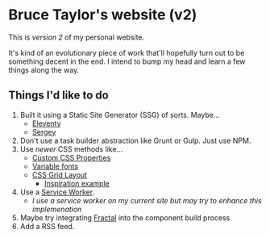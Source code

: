 # Bruce Taylor's website (v2)

This is *version 2* of my personal website.

It's kind of an evolutionary piece of work that'll hopefully turn out to be something decent in the end. I intend to bump my head and learn a few things along the way.

## Things I'd like to do

1. Built it using a Static Site Generator (SSG) of sorts. Maybe...
   * [Eleventy](https://www.11ty.io/)
   * [Sergey](https://sergey.cool/)
2. Don't use a task builder abstraction like Grunt or Gulp. Just use NPM.
3. Use *newer* CSS methods like...
   * [Custom CSS Properties](https://developer.mozilla.org/en-US/docs/Web/CSS/--*)
   * [Variable fonts](https://developer.mozilla.org/en-US/docs/Web/CSS/CSS_Fonts/Variable_Fonts_Guide)
   * [CSS Grid Layout](https://developer.mozilla.org/en-US/docs/Web/CSS/CSS_Grid_Layout)
        - [Inspiration example](https://andy-bell.design/wrote/create-a-responsive-grid-layout-with-no-media-queries-using-css-grid/)
4. Use a [Service Worker](https://developer.mozilla.org/en-US/docs/Web/API/Service_Worker_API).
   - *I use a service worker on my current site but may try to enhance this implemenation*
5. Maybe try integrating [Fractal](https://fractal.build/) into the component build process
6. Add a RSS feed.